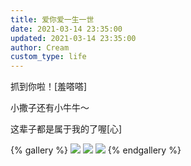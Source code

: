 ```yaml
---
title: 爱你爱一生一世
date: 2021-03-14 23:35:00
updated: 2021-03-14 23:35:00
author: Cream
custom_type: life
---
```


抓到你啦！[羞嗒嗒]

小撒子还有小牛牛～

这辈子都是属于我的了喔[心]​​​​

{% gallery %}
![](https://wx4.sinaimg.cn/mw690/007MoDDugy1gojulb0zbgj30u00u0jv2.jpg)
![](https://wx4.sinaimg.cn/mw690/007MoDDugy1gojuihlzy7j31400u0n0k.jpg)
![](https://wx3.sinaimg.cn/mw690/007MoDDugy1gojulaiytaj30u00u0jv3.jpg)
{% endgallery %}

